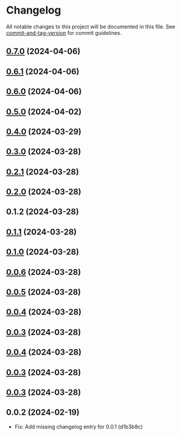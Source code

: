 # Changelog

All notable changes to this project will be documented in this file. See [commit-and-tag-version](https://github.com/absolute-version/commit-and-tag-version) for commit guidelines.

## [0.7.0](https://github.com/BluDevKit/vue-ui/compare/v0.6.1...v0.7.0) (2024-04-06)

## [0.6.1](https://github.com/BluDevKit/vue-ui/compare/v0.6.0...v0.6.1) (2024-04-06)

## [0.6.0](https://github.com/BluDevKit/vue-ui/compare/v0.5.0...v0.6.0) (2024-04-06)

## [0.5.0](https://github.com/BluDevKit/vue-ui/compare/v0.4.0...v0.5.0) (2024-04-02)

## [0.4.0](https://github.com/BluDevKit/vue-ui/compare/v0.3.0...v0.4.0) (2024-03-29)

## [0.3.0](https://github.com/BluDevKit/vue-ui/compare/v0.2.1...v0.3.0) (2024-03-28)

## [0.2.1](https://github.com/BluDevKit/vue-ui/compare/v0.2.0...v0.2.1) (2024-03-28)

## [0.2.0](https://github.com/BluDevKit/vue-ui/compare/v0.1.2...v0.2.0) (2024-03-28)

## 0.1.2 (2024-03-28)

## [0.1.1](https://github.com/BluDevKit/vue-ui/compare/v0.1.0...v0.1.1) (2024-03-28)

## [0.1.0](https://github.com/BluDevKit/vue-ui/compare/v0.0.8...v0.1.0) (2024-03-28)

## [0.0.6](https://github.com/BluDevKit/vue-ui/compare/v0.0.8...v0.0.6) (2024-03-28)

## [0.0.5](https://github.com/BluDevKit/vue-ui/compare/v0.0.8...v0.0.5) (2024-03-28)

## [0.0.4](https://github.com/BluDevKit/vue-ui/compare/v0.0.8...v0.0.4) (2024-03-28)

## [0.0.3](https://github.com/BluDevKit/vue-ui/compare/v0.0.8...v0.0.3) (2024-03-28)

## [0.0.4](https://github.com/BluDevKit/vue-ui/compare/v0.0.8...v0.0.4) (2024-03-28)

## [0.0.3](https://github.com/BluDevKit/vue-ui/compare/v0.0.8...v0.0.3) (2024-03-28)

## [0.0.3](https://github.com/BluDevKit/vue-ui/compare/v0.0.8...v0.0.3) (2024-03-28)

## 0.0.2 (2024-02-19)
- Fix: Add missing changelog entry for 0.0.1 (d1b3b8c)
